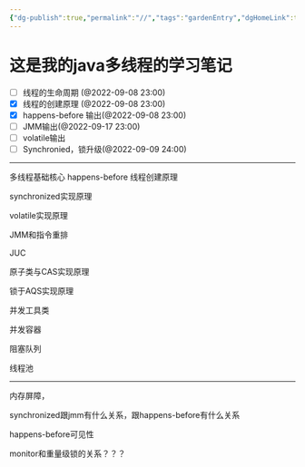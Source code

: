 ```yaml
---
{"dg-publish":true,"permalink":"//","tags":"gardenEntry","dgHomeLink":true,"dgPassFrontmatter":false}
---
```



# 这是我的java多线程的学习笔记


- [ ] 线程的生命周期 (@2022-09-08 23:00)
- [x] 线程的创建原理 (@2022-09-08 23:00)
- [x] happens-before 输出(@2022-09-08 23:00)
- [ ] JMM输出(@2022-09-17 23:00)
- [ ] volatile输出
- [ ] Synchronied，锁升级(@2022-09-09 24:00)

---
多线程基础核心 
	happens-before
	线程创建原理

synchronized实现原理

volatile实现原理

JMM和指令重排

JUC

原子类与CAS实现原理

锁于AQS实现原理

并发工具类

并发容器

阻塞队列

线程池

---

内存屏障，


synchronized跟jmm有什么关系，跟happens-before有什么关系


happens-before可见性

monitor和重量级锁的关系？？？